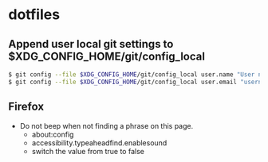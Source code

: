 # dotfiles

## Append user local git settings to $XDG_CONFIG_HOME/git/config_local

```bash
$ git config --file $XDG_CONFIG_HOME/git/config_local user.name "User name"
$ git config --file $XDG_CONFIG_HOME/git/config_local user.email "username@example.com"
```

## Firefox

* Do not beep when not finding a phrase on this page.
  * about:config
  * accessibility.typeaheadfind.enablesound
  * switch the value from true to false

